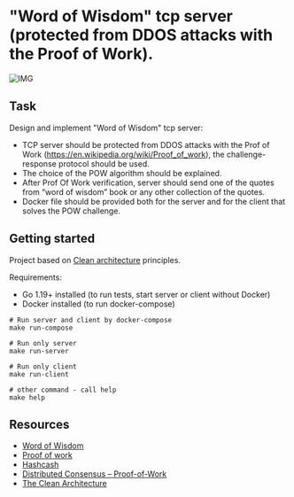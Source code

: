 # "Word of Wisdom" tcp server (protected from DDOS attacks with the Proof of Work).

![IMG](https://upload.wikimedia.org/wikipedia/commons/thumb/5/55/Proof_of_Work_challenge_response.svg/550px-Proof_of_Work_challenge_response.svg.png)

## Task

Design and implement "Word of Wisdom" tcp server:

- TCP server should be protected from DDOS attacks with the Prof of Work (https://en.wikipedia.org/wiki/Proof_of_work), the challenge-response protocol should be used.
- The choice of the POW algorithm should be explained.
- After Prof Of Work verification, server should send one of the quotes from “word of wisdom” book or any other collection of the quotes.
- Docker file should be provided both for the server and for the client that solves the POW challenge.

## Getting started

Project based on [Clean architecture](https://blog.cleancoder.com/uncle-bob/2012/08/13/the-clean-architecture.html) principles.

Requirements:

- Go 1.19+ installed (to run tests, start server or client without Docker)
- Docker installed (to run docker-compose)

```
# Run server and client by docker-compose
make run-compose

# Run only server
make run-server

# Run only client
make run-client

# other command - call help
make help
```

## Resources

- [Word of Wisdom](https://en.wikipedia.org/wiki/Word_of_Wisdom)
- [Proof of work](https://en.wikipedia.org/wiki/Proof_of_work)
- [Hashcash](https://ru.wikipedia.org/wiki/Hashcash)
- [Distributed Consensus – Proof-of-Work](https://oliverjumpertz.com/distributed-consensus-proof-of-work/)
- [The Clean Architecture](https://blog.cleancoder.com/uncle-bob/2012/08/13/the-clean-architecture.html)
